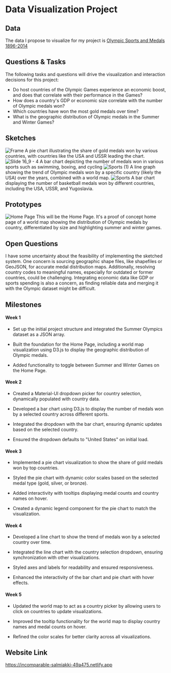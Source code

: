 # Data Visualization Project

## Data

The data I propose to visualize for my project is [Olympic Sports and Medals 1896-2014](https://www.kaggle.com/datasets/the-guardian/olympic-games)



## Questions & Tasks

The following tasks and questions will drive the visualization and interaction decisions for this project:

 * Do host countries of the Olympic Games experience an economic boost, and does that correlate with their performance in the Games?
 * How does a country's GDP or economic size correlate with the number of Olympic medals won?
 * Which countries have won the most gold medals over time?
 * What is the geographic distribution of Olympic medals in the Summer and Winter Games?

## Sketches


![Frame](https://github.com/user-attachments/assets/53084871-9e1a-48ae-ba7f-733c15c51409)
A pie chart illustrating the share of gold medals won by various countries, with countries like the USA and USSR leading the chart.
![Slide 16_9 - 4](https://github.com/user-attachments/assets/73d613dd-9f9f-40a6-9370-94e5ba1e33b3)
A bar chart depicting the number of medals won in various sports such as swimming, boxing, and cycling
![Sports (1)](https://github.com/user-attachments/assets/c5419f43-5a40-43b1-ba08-7b51b2d7da6e)
A line graph showing the trend of Olympic medals won by a specific country (likely the USA) over the years, combined with a world map.
![Sports](https://github.com/user-attachments/assets/90b11696-b804-451c-b951-c8075bc3cd66)
A bar chart displaying the number of basketball medals won by different countries, including the USA, USSR, and Yugoslavia.


## Prototypes

![Home Page](https://github.com/user-attachments/assets/c1a5df01-4426-4144-bacb-e50b706d793a)
This will be the Home Page. It's a proof of concept home page of a world map showing the distribution of Olympic medals by country, differentiated by size and highlighting summer and winter games.



## Open Questions


I have some uncertainty about the feasibility of implementing the sketched system. One concern is sourcing geographic shape files, like shapefiles or GeoJSON, for accurate medal distribution maps. Additionally, resolving country codes to meaningful names, especially for outdated or former countries, could be challenging. Integrating economic data like GDP or sports spending is also a concern, as finding reliable data and merging it with the Olympic dataset might be difficult.

## Milestones

#### Week 1

- Set up the initial project structure and integrated the Summer Olympics dataset as a JSON array.

- Built the foundation for the Home Page, including a world map visualization using D3.js to display the geographic distribution of Olympic medals.

- Added functionality to toggle between Summer and Winter Games on the Home Page.

#### Week 2

- Created a Material-UI dropdown picker for country selection, dynamically populated with country data.

- Developed a bar chart using D3.js to display the number of medals won by a selected country across different sports.

- Integrated the dropdown with the bar chart, ensuring dynamic updates based on the selected country.

- Ensured the dropdown defaults to "United States" on initial load.

#### Week 3

- Implemented a pie chart visualization to show the share of gold medals won by top countries.

- Styled the pie chart with dynamic color scales based on the selected medal type (gold, silver, or bronze).

- Added interactivity with tooltips displaying medal counts and country names on hover.

- Created a dynamic legend component for the pie chart to match the visualization.

#### Week 4

- Developed a line chart to show the trend of medals won by a selected country over time.

- Integrated the line chart with the country selection dropdown, ensuring synchronization with other visualizations.

- Styled axes and labels for readability and ensured responsiveness.

- Enhanced the interactivity of the bar chart and pie chart with hover effects.

#### Week 5

- Updated the world map to act as a country picker by allowing users to click on countries to update visualizations.

- Improved the tooltip functionality for the world map to display country names and medal counts on hover.

- Refined the color scales for better clarity across all visualizations.

## Website Link
https://incomparable-salmiakki-49a475.netlify.app
